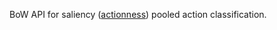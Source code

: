 BoW API for saliency ([actionness](http://antran89.github.io/projects/actionness/)) pooled action classification.
